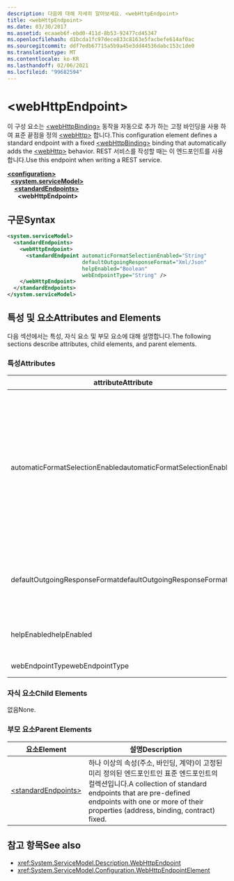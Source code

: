 ```yaml
---
description: 다음에 대해 자세히 알아보세요. <webHttpEndpoint>
title: <webHttpEndpoint>
ms.date: 03/30/2017
ms.assetid: ecaaeb6f-ebd0-411d-8b53-92477cd45347
ms.openlocfilehash: d1bcda1fc97dece833c8163e5facbefe614af0ac
ms.sourcegitcommit: ddf7edb67715a5b9a45e3dd44536dabc153c1de0
ms.translationtype: MT
ms.contentlocale: ko-KR
ms.lasthandoff: 02/06/2021
ms.locfileid: "99682594"
---
```

# \<webHttpEndpoint>

<span data-ttu-id="f347b-102">이 구성 요소는 [\<webHttpBinding>](webhttpbinding.md) 동작을 자동으로 추가 하는 고정 바인딩을 사용 하 여 표준 끝점을 정의 [\<webHttp>](webhttp.md) 합니다.</span><span class="sxs-lookup"><span data-stu-id="f347b-102">This configuration element defines a standard endpoint with a fixed [\<webHttpBinding>](webhttpbinding.md) binding that automatically adds the [\<webHttp>](webhttp.md) behavior.</span></span> <span data-ttu-id="f347b-103">REST 서비스를 작성할 때는 이 엔드포인트를 사용합니다.</span><span class="sxs-lookup"><span data-stu-id="f347b-103">Use this endpoint when writing a REST service.</span></span>  
  
[**\<configuration>**](../configuration-element.md)\
&nbsp;&nbsp;[**\<system.serviceModel>**](system-servicemodel.md)\
&nbsp;&nbsp;&nbsp;&nbsp;[**\<standardEndpoints>**](standardendpoints.md)\
&nbsp;&nbsp;&nbsp;&nbsp;&nbsp;&nbsp;**\<webHttpEndpoint>**  
  
## <a name="syntax"></a><span data-ttu-id="f347b-104">구문</span><span class="sxs-lookup"><span data-stu-id="f347b-104">Syntax</span></span>  
  
```xml  
<system.serviceModel>
  <standardEndpoints>
    <webHttpEndpoint>
      <standardEndpoint automaticFormatSelectionEnabled="String"
                        defaultOutgoingResponseFormat="Xml/Json"
                        helpEnabled="Boolean"
                        webEndpointType="String" />
    </webHttpEndpoint>
  </standardEndpoints>
</system.serviceModel>
```  
  
## <a name="attributes-and-elements"></a><span data-ttu-id="f347b-105">특성 및 요소</span><span class="sxs-lookup"><span data-stu-id="f347b-105">Attributes and Elements</span></span>  

 <span data-ttu-id="f347b-106">다음 섹션에서는 특성, 자식 요소 및 부모 요소에 대해 설명합니다.</span><span class="sxs-lookup"><span data-stu-id="f347b-106">The following sections describe attributes, child elements, and parent elements.</span></span>  
  
### <a name="attributes"></a><span data-ttu-id="f347b-107">특성</span><span class="sxs-lookup"><span data-stu-id="f347b-107">Attributes</span></span>  
  
|<span data-ttu-id="f347b-108">attribute</span><span class="sxs-lookup"><span data-stu-id="f347b-108">Attribute</span></span>|<span data-ttu-id="f347b-109">설명</span><span class="sxs-lookup"><span data-stu-id="f347b-109">Description</span></span>|  
|---------------|-----------------|  
|<span data-ttu-id="f347b-110">automaticFormatSelectionEnabled</span><span class="sxs-lookup"><span data-stu-id="f347b-110">automaticFormatSelectionEnabled</span></span>|<span data-ttu-id="f347b-111">자동 서식 선택을 사용하는지 여부를 나타내는 부울 값입니다.</span><span class="sxs-lookup"><span data-stu-id="f347b-111">A Boolean value that indicates whether automatic format selection is enabled.</span></span><br /><br /> <span data-ttu-id="f347b-112">자동 서식 선택을 사용하면 인프라에서 요청 메시지의 `Accept` 헤더를 구문 분석하여 가장 적합한 응답 형식을 결정합니다.</span><span class="sxs-lookup"><span data-stu-id="f347b-112">When automatic format selection is enabled, the infrastructure parses the `Accept` header of the request message and determines the most appropriate response format.</span></span> <span data-ttu-id="f347b-113">`Accept` 헤더에서 적합한 응답 형식을 지정하지 않는 경우 인프라에서 요청 메시지의 `Content-Type`이나 작업의 기본 응답 형식을 사용합니다.</span><span class="sxs-lookup"><span data-stu-id="f347b-113">If the `Accept` header does not specify a suitable response format, the infrastructure uses the `Content-Type` of the request message or the default response format of the operation.</span></span>|  
|<span data-ttu-id="f347b-114">defaultOutgoingResponseFormat</span><span class="sxs-lookup"><span data-stu-id="f347b-114">defaultOutgoingResponseFormat</span></span>|<span data-ttu-id="f347b-115">나가는 응답의 기본 형식을 지정하는 특성입니다.</span><span class="sxs-lookup"><span data-stu-id="f347b-115">An attribute that specifies the default outgoing response format.</span></span> <span data-ttu-id="f347b-116">이 특성은 <xref:System.ServiceModel.Web.WebMessageFormat> 형식입니다.</span><span class="sxs-lookup"><span data-stu-id="f347b-116">This attribute is of the <xref:System.ServiceModel.Web.WebMessageFormat> type</span></span>|  
|<span data-ttu-id="f347b-117">helpEnabled</span><span class="sxs-lookup"><span data-stu-id="f347b-117">helpEnabled</span></span>|<span data-ttu-id="f347b-118">엔드포인트에 대해 HTTP 도움말 페이지가 사용되는지 여부를 나타내는 부울 값입니다.</span><span class="sxs-lookup"><span data-stu-id="f347b-118">A Boolean value that indicates whether the HTTP help page is enabled for the endpoint.</span></span>|  
|<span data-ttu-id="f347b-119">webEndpointType</span><span class="sxs-lookup"><span data-stu-id="f347b-119">webEndpointType</span></span>|<span data-ttu-id="f347b-120">엔드포인트의 형식을 지정하는 문자열입니다.</span><span class="sxs-lookup"><span data-stu-id="f347b-120">A string that specifies the type of the endpoint.</span></span>|  
  
### <a name="child-elements"></a><span data-ttu-id="f347b-121">자식 요소</span><span class="sxs-lookup"><span data-stu-id="f347b-121">Child Elements</span></span>  

 <span data-ttu-id="f347b-122">없음</span><span class="sxs-lookup"><span data-stu-id="f347b-122">None.</span></span>  
  
### <a name="parent-elements"></a><span data-ttu-id="f347b-123">부모 요소</span><span class="sxs-lookup"><span data-stu-id="f347b-123">Parent Elements</span></span>  
  
|<span data-ttu-id="f347b-124">요소</span><span class="sxs-lookup"><span data-stu-id="f347b-124">Element</span></span>|<span data-ttu-id="f347b-125">설명</span><span class="sxs-lookup"><span data-stu-id="f347b-125">Description</span></span>|  
|-------------|-----------------|  
|[\<standardEndpoints>](standardendpoints.md)|<span data-ttu-id="f347b-126">하나 이상의 속성(주소, 바인딩, 계약)이 고정된 미리 정의된 엔드포인트인 표준 엔드포인트의 컬렉션입니다.</span><span class="sxs-lookup"><span data-stu-id="f347b-126">A collection of standard endpoints that are pre-defined endpoints with one or more of their properties (address, binding, contract) fixed.</span></span>|  
  
## <a name="see-also"></a><span data-ttu-id="f347b-127">참고 항목</span><span class="sxs-lookup"><span data-stu-id="f347b-127">See also</span></span>

- <xref:System.ServiceModel.Description.WebHttpEndpoint>
- <xref:System.ServiceModel.Configuration.WebHttpEndpointElement>
